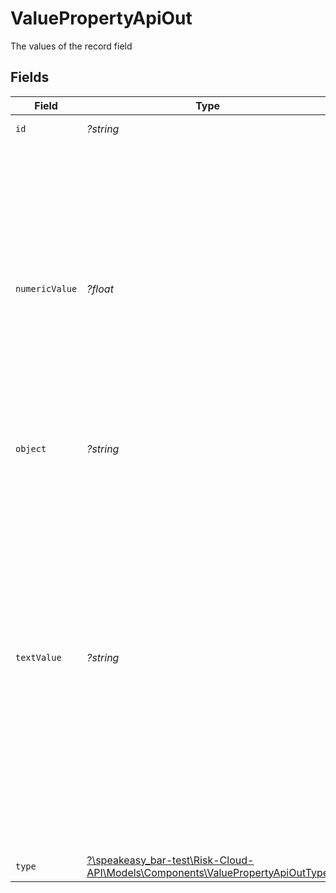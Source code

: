 # ValuePropertyApiOut

The values of the record field


## Fields

| Field                                                                                                                                                                                                                                                                                                                                                                                                                                                                                                                                                                                                                                                                                                                                              | Type                                                                                                                                                                                                                                                                                                                                                                                                                                                                                                                                                                                                                                                                                                                                               | Required                                                                                                                                                                                                                                                                                                                                                                                                                                                                                                                                                                                                                                                                                                                                           | Description                                                                                                                                                                                                                                                                                                                                                                                                                                                                                                                                                                                                                                                                                                                                        | Example                                                                                                                                                                                                                                                                                                                                                                                                                                                                                                                                                                                                                                                                                                                                            |
| -------------------------------------------------------------------------------------------------------------------------------------------------------------------------------------------------------------------------------------------------------------------------------------------------------------------------------------------------------------------------------------------------------------------------------------------------------------------------------------------------------------------------------------------------------------------------------------------------------------------------------------------------------------------------------------------------------------------------------------------------- | -------------------------------------------------------------------------------------------------------------------------------------------------------------------------------------------------------------------------------------------------------------------------------------------------------------------------------------------------------------------------------------------------------------------------------------------------------------------------------------------------------------------------------------------------------------------------------------------------------------------------------------------------------------------------------------------------------------------------------------------------- | -------------------------------------------------------------------------------------------------------------------------------------------------------------------------------------------------------------------------------------------------------------------------------------------------------------------------------------------------------------------------------------------------------------------------------------------------------------------------------------------------------------------------------------------------------------------------------------------------------------------------------------------------------------------------------------------------------------------------------------------------- | -------------------------------------------------------------------------------------------------------------------------------------------------------------------------------------------------------------------------------------------------------------------------------------------------------------------------------------------------------------------------------------------------------------------------------------------------------------------------------------------------------------------------------------------------------------------------------------------------------------------------------------------------------------------------------------------------------------------------------------------------- | -------------------------------------------------------------------------------------------------------------------------------------------------------------------------------------------------------------------------------------------------------------------------------------------------------------------------------------------------------------------------------------------------------------------------------------------------------------------------------------------------------------------------------------------------------------------------------------------------------------------------------------------------------------------------------------------------------------------------------------------------- |
| `id`                                                                                                                                                                                                                                                                                                                                                                                                                                                                                                                                                                                                                                                                                                                                               | *?string*                                                                                                                                                                                                                                                                                                                                                                                                                                                                                                                                                                                                                                                                                                                                          | :heavy_minus_sign:                                                                                                                                                                                                                                                                                                                                                                                                                                                                                                                                                                                                                                                                                                                                 | The unique ID of this Risk Cloud resource                                                                                                                                                                                                                                                                                                                                                                                                                                                                                                                                                                                                                                                                                                          | a1b2c3d4                                                                                                                                                                                                                                                                                                                                                                                                                                                                                                                                                                                                                                                                                                                                           |
| `numericValue`                                                                                                                                                                                                                                                                                                                                                                                                                                                                                                                                                                                                                                                                                                                                     | *?float*                                                                                                                                                                                                                                                                                                                                                                                                                                                                                                                                                                                                                                                                                                                                           | :heavy_minus_sign:                                                                                                                                                                                                                                                                                                                                                                                                                                                                                                                                                                                                                                                                                                                                 | The numeric representation of the record value, with the format varying by value type:<br/>- `NUMBER`: the numeric value of the number (example: `42.0`)<br/>- `CALCULATION`: the numeric value of the calculation (example: `42.0`)<br/>- `ATTACHMENT`: the version count of the attachment (example: `2.0`)<br/>- `DATE`: the date measured in milliseconds since the Unix epoch (example: `1672552800000.0`)<br/>- `OPTION`: the numeric value of the option (example: `2.0`)<br/>- `USER`: a null value (example: `null`)<br/>- `TEXT`: a null value (example: `null`)                                                                                                                                                                         | 2                                                                                                                                                                                                                                                                                                                                                                                                                                                                                                                                                                                                                                                                                                                                                  |
| `object`                                                                                                                                                                                                                                                                                                                                                                                                                                                                                                                                                                                                                                                                                                                                           | *?string*                                                                                                                                                                                                                                                                                                                                                                                                                                                                                                                                                                                                                                                                                                                                          | :heavy_minus_sign:                                                                                                                                                                                                                                                                                                                                                                                                                                                                                                                                                                                                                                                                                                                                 | Identifies the type of object this data represents                                                                                                                                                                                                                                                                                                                                                                                                                                                                                                                                                                                                                                                                                                 | value                                                                                                                                                                                                                                                                                                                                                                                                                                                                                                                                                                                                                                                                                                                                              |
| `textValue`                                                                                                                                                                                                                                                                                                                                                                                                                                                                                                                                                                                                                                                                                                                                        | *?string*                                                                                                                                                                                                                                                                                                                                                                                                                                                                                                                                                                                                                                                                                                                                          | :heavy_minus_sign:                                                                                                                                                                                                                                                                                                                                                                                                                                                                                                                                                                                                                                                                                                                                 | The text representation of the record value, with the format varying by value type:<br/>- `NUMBER`: a string representation of the number, with currency if specified on the field (example: `"42"`)<br/>- `CALCULATION`: a string representation of the label if specified on the field, otherwise the number (example: `"Highest Risk"`)<br/>- `ATTACHMENT`: the name of the attachment file (example: `"my-evidence.pdf"`)<br/>- `DATE`: the date formatted according to the requesting user's settings (example: `"1/1/23, 12:00 PM"`)<br/>- `OPTION`: the text value of the option (example: `"Medium Risk"`)<br/>- `USER`: the full name and email of the user (example: `"First Last (first.last@example.com)"`)<br/>- `TEXT`: the text value (example: `"Data Theft"`) | Medium Risk                                                                                                                                                                                                                                                                                                                                                                                                                                                                                                                                                                                                                                                                                                                                        |
| `type`                                                                                                                                                                                                                                                                                                                                                                                                                                                                                                                                                                                                                                                                                                                                             | [?\speakeasy_bar-test\Risk-Cloud-API\Models\Components\ValuePropertyApiOutType](../../Models/Components/ValuePropertyApiOutType.md)                                                                                                                                                                                                                                                                                                                                                                                                                                                                                                                                                                                                                | :heavy_minus_sign:                                                                                                                                                                                                                                                                                                                                                                                                                                                                                                                                                                                                                                                                                                                                 | The type of the value                                                                                                                                                                                                                                                                                                                                                                                                                                                                                                                                                                                                                                                                                                                              | OPTION                                                                                                                                                                                                                                                                                                                                                                                                                                                                                                                                                                                                                                                                                                                                             |